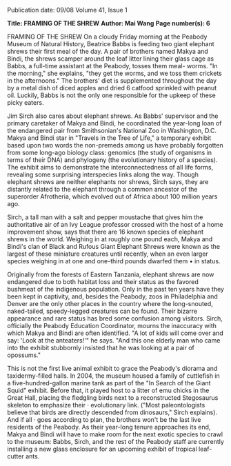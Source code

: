 Publication date: 09/08
Volume 41, Issue 1

**Title: FRAMING OF THE SHREW**
**Author: Mai Wang**
**Page number(s): 6**

FRAMING OF THE SHREW 
On a cloudy Friday morning at the Peabody Museum of Natural History, Beatrice Babbs is feeding two giant elephant 
shrews their first meal of the day. A pair 
of brothers named Makya and Bindi, the 
shrews scamper around the leaf litter lining their glass cage as Babbs, a full-time 
assistant at the Peabody, tosses them meal-
worms. "In the morning," she explains, 
"they get the worms, and we toss them 
crickets in the afternoons." The brothers' 
diet is supplemented throughout the day 
by a metal dish of diced apples and dried 
6 
catfood sprinkled with peanut oil. Luckily, 
Babbs is not the only one responsible for 
the upkeep of these picky eaters. 

Jim Sirch also cares about elephant 
shrews. As Babbs' supervisor and the primary caretaker of Makya and Bindi, he 
coordinated the year-long loan of the endangered pair from Smithsonian's National 
Zoo in Washington, D.C. Makya and 
Bindi star in "Travels in the Tree of Life," 
a temporary exhibit based upon two words 
the non-premeds among us have probably forgotten from some long-ago biology 
class: genomics (the study of organisms 
in terms of their DNA) and phylogeny 
(the evolutionary history of a species). The 
exhibit aims to demonstrate the interconnectedness of all life forms, revealing some 
surprising interspecies links along the 
way. Though elephant shrews are neither 
elephants nor shrews, Sirch says, they are 
distantly related to the elephant through 
a common ancestor of the superorder Afrotheria, which evolved out of Africa about 
100 million years ago. 

Sirch, a tall man with a salt and pepper 
moustache that gives him the authoritative 
air of an Ivy League professor crossed with 
the host of a home improvement show, 
says that there are 16 known species of elephant shrews in the world. Weighing in 
at roughly one pound each, Makya and 
Bindi's clan of Black and Rufous Giant Elephant Shrews were known as the largest 
of these miniature creatures until recently, 
when an even larger species weighing in at 
one and one-third pounds dwarfed them 
• in status. 

Originally from the forests of Eastern 
Tanzania, elephant shrews are now endangered due to both habitat loss and their 
status as the favored bushmeat of the indigenous population. Only in the past ten 
years have they been kept in captivity, and, 
besides the Peabody, zoos in Philadelphia 
and Denver are the only other places in 
the country where the long-snouted, naked-tailed, speedy-legged creatures can be 
found. Their bizarre appearance and rare 
status has bred some confusion among visitors. Sirch, officially the Peabody Education Coordinator, mourns the inaccuracy 
with which Makya and Bindi are often 
identified. "A lot of kids will come over 
and say: 'Look at the anteaters!'" he says. 
"And this one elderly man who came into 
the exhibit stubbornly insisted that he was 
looking at a pair of opossums." 

This is not the first live animal exhibit to grace the Peabody's diorama and taxidermy-filled halls. In 2004, the museum housed a family of cuttlefish in a 
five-hundred-gallon marine tank as part 
of the "In Search of the Giant Squid" exhibit. Before that, it played host to a litter 
of emu chicks in the Great Hall, placing 
the fledgling birds next to a reconstructed 
Stegosaurus skeleton to emphasize their 
· evolutionary link. ("Most paleontologists 
believe that birds are directly descended 
from dinosaurs," Sirch explains). And if all 
· goes according to plan, the brothers won't 
be the last live residents of the Peabody. As 
their year-long tenure approaches its end, 
Makya and Bindi will have to make room 
for the next exotic species to crawl to the 
museum: Babbs, Sirch, and the rest of the 
Peabody staff are currently installing a new 
glass enclosure for an upcoming exhibit of 
tropical leaf-cutter ants.